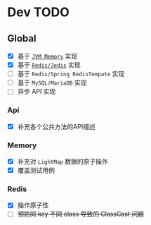 # Dev TODO

## Global

- [X] 基于 [`JVM Memory`](#Memory) 实现
- [X] 基于 [`Redis/Jedis`](#Redis) 实现
- [ ] 基于 `Redis/Spring RedisTempate` 实现
- [ ] 基于 `MySQL/MariaDB` 实现
- [ ] 异步 API 实现

### Api

- [X] 补充各个公共方法的API描述

### Memory

- [X] 补充对 `LightMap` 数据的原子操作
- [X] 覆盖测试用例

### Redis

- [X] 操作原子性
- [ ] ~~预防同 key 不同 class 导致的 ClassCast 问题~~
